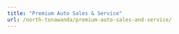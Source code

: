 ```yaml
---
title: "Premium Auto Sales & Service"
url: /north-tonawanda/premium-auto-sales-and-service/
---
```

